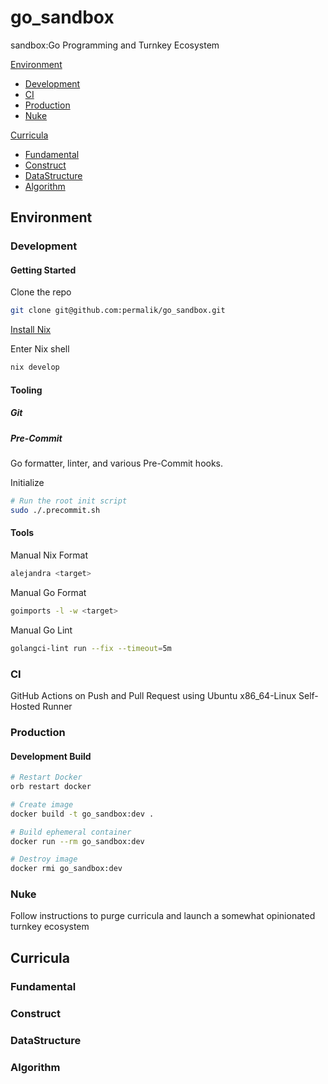 # go_sandbox
sandbox:Go Programming and Turnkey Ecosystem

[Environment](#environment)
- [Development](#development)
- [CI](#ci)
- [Production](#production)
- [Nuke](#nuke)

[Curricula](#curricula)
- [Fundamental](#fundamental)
- [Construct](#construct)
- [DataStructure](#datastructure)
- [Algorithm](#algorithm)

## Environment
### Development
#### Getting Started
Clone the repo
```sh
git clone git@github.com:permalik/go_sandbox.git
```

[Install Nix](https://nixos.org/download/)

Enter Nix shell
```sh
nix develop
```

#### Tooling
##### Git
<!--TODO:
Add shortcuts to flake
-->

##### Pre-Commit
Go formatter, linter, and various Pre-Commit hooks.

Initialize
```sh
# Run the root init script
sudo ./.precommit.sh
```

#### Tools
Manual Nix Format
```sh
alejandra <target>
```

Manual Go Format
```sh
goimports -l -w <target>
```

Manual Go Lint
```sh
golangci-lint run --fix --timeout=5m
```

### CI
GitHub Actions on Push and Pull Request using Ubuntu x86_64-Linux Self-Hosted Runner

### Production
#### Development Build
```sh
# Restart Docker
orb restart docker

# Create image
docker build -t go_sandbox:dev .

# Build ephemeral container
docker run --rm go_sandbox:dev

# Destroy image
docker rmi go_sandbox:dev
```

### Nuke
Follow instructions to purge curricula and launch a somewhat opinionated turnkey ecosystem

<!--TODO:-->

## Curricula
### Fundamental
### Construct
### DataStructure
### Algorithm

